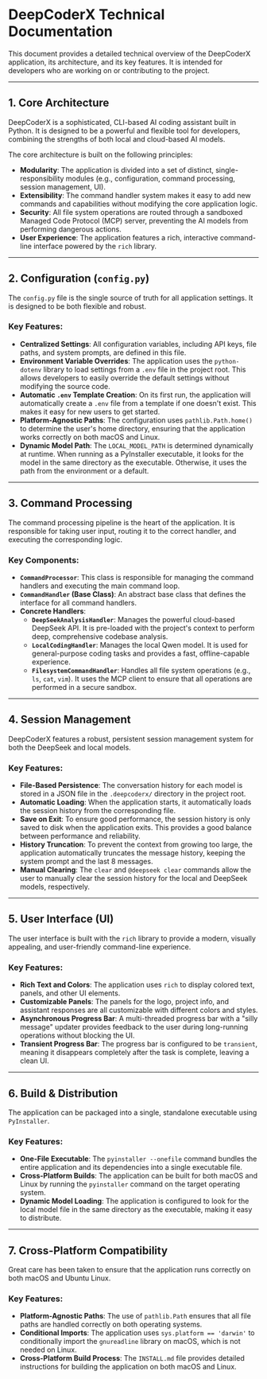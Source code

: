 # DeepCoderX Technical Documentation

This document provides a detailed technical overview of the DeepCoderX application, its architecture, and its key features. It is intended for developers who are working on or contributing to the project.

---

## 1. Core Architecture

DeepCoderX is a sophisticated, CLI-based AI coding assistant built in Python. It is designed to be a powerful and flexible tool for developers, combining the strengths of both local and cloud-based AI models.

The core architecture is built on the following principles:

*   **Modularity**: The application is divided into a set of distinct, single-responsibility modules (e.g., configuration, command processing, session management, UI).
*   **Extensibility**: The command handler system makes it easy to add new commands and capabilities without modifying the core application logic.
*   **Security**: All file system operations are routed through a sandboxed Managed Code Protocol (MCP) server, preventing the AI models from performing dangerous actions.
*   **User Experience**: The application features a rich, interactive command-line interface powered by the `rich` library.

---

## 2. Configuration (`config.py`)

The `config.py` file is the single source of truth for all application settings. It is designed to be both flexible and robust.

### Key Features:

*   **Centralized Settings**: All configuration variables, including API keys, file paths, and system prompts, are defined in this file.
*   **Environment Variable Overrides**: The application uses the `python-dotenv` library to load settings from a `.env` file in the project root. This allows developers to easily override the default settings without modifying the source code.
*   **Automatic `.env` Template Creation**: On its first run, the application will automatically create a `.env` file from a template if one doesn't exist. This makes it easy for new users to get started.
*   **Platform-Agnostic Paths**: The configuration uses `pathlib.Path.home()` to determine the user's home directory, ensuring that the application works correctly on both macOS and Linux.
*   **Dynamic Model Path**: The `LOCAL_MODEL_PATH` is determined dynamically at runtime. When running as a PyInstaller executable, it looks for the model in the same directory as the executable. Otherwise, it uses the path from the environment or a default.

---

## 3. Command Processing

The command processing pipeline is the heart of the application. It is responsible for taking user input, routing it to the correct handler, and executing the corresponding logic.

### Key Components:

*   **`CommandProcessor`**: This class is responsible for managing the command handlers and executing the main command loop.
*   **`CommandHandler` (Base Class)**: An abstract base class that defines the interface for all command handlers.
*   **Concrete Handlers**:
    *   **`DeepSeekAnalysisHandler`**: Manages the powerful cloud-based DeepSeek API. It is pre-loaded with the project's context to perform deep, comprehensive codebase analysis.
    *   **`LocalCodingHandler`**: Manages the local Qwen model. It is used for general-purpose coding tasks and provides a fast, offline-capable experience.
    *   **`FilesystemCommandHandler`**: Handles all file system operations (e.g., `ls`, `cat`, `vim`). It uses the MCP client to ensure that all operations are performed in a secure sandbox.

---

## 4. Session Management

DeepCoderX features a robust, persistent session management system for both the DeepSeek and local models.

### Key Features:

*   **File-Based Persistence**: The conversation history for each model is stored in a JSON file in the `.deepcoderx/` directory in the project root.
*   **Automatic Loading**: When the application starts, it automatically loads the session history from the corresponding file.
*   **Save on Exit**: To ensure good performance, the session history is only saved to disk when the application exits. This provides a good balance between performance and reliability.
*   **History Truncation**: To prevent the context from growing too large, the application automatically truncates the message history, keeping the system prompt and the last 8 messages.
*   **Manual Clearing**: The `clear` and `@deepseek clear` commands allow the user to manually clear the session history for the local and DeepSeek models, respectively.

---

## 5. User Interface (UI)

The user interface is built with the `rich` library to provide a modern, visually appealing, and user-friendly command-line experience.

### Key Features:

*   **Rich Text and Colors**: The application uses `rich` to display colored text, panels, and other UI elements.
*   **Customizable Panels**: The panels for the logo, project info, and assistant responses are all customizable with different colors and styles.
*   **Asynchronous Progress Bar**: A multi-threaded progress bar with a "silly message" updater provides feedback to the user during long-running operations without blocking the UI.
*   **Transient Progress Bar**: The progress bar is configured to be `transient`, meaning it disappears completely after the task is complete, leaving a clean UI.

---

## 6. Build & Distribution

The application can be packaged into a single, standalone executable using `PyInstaller`.

### Key Features:

*   **One-File Executable**: The `pyinstaller --onefile` command bundles the entire application and its dependencies into a single executable file.
*   **Cross-Platform Builds**: The application can be built for both macOS and Linux by running the `pyinstaller` command on the target operating system.
*   **Dynamic Model Loading**: The application is configured to look for the local model file in the same directory as the executable, making it easy to distribute.

---

## 7. Cross-Platform Compatibility

Great care has been taken to ensure that the application runs correctly on both macOS and Ubuntu Linux.

### Key Features:

*   **Platform-Agnostic Paths**: The use of `pathlib.Path` ensures that all file paths are handled correctly on both operating systems.
*   **Conditional Imports**: The application uses `sys.platform == 'darwin'` to conditionally import the `gnureadline` library on macOS, which is not needed on Linux.
*   **Cross-Platform Build Process**: The `INSTALL.md` file provides detailed instructions for building the application on both macOS and Linux.
